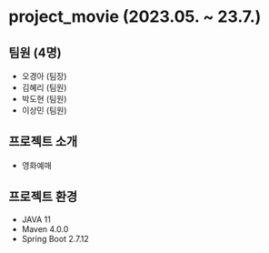 # project_movie (2023.05. ~ 23.7.)

## 팀원 (4명)
- 오경아 (팀장)
- 김혜리 (팀원)
- 박도현 (팀원)
- 이상민 (팀원)

## 프로젝트 소개
- 영화예매 

## 프로젝트 환경 
- JAVA 11
- Maven 4.0.0
- Spring Boot 2.7.12
